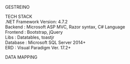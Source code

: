 GESTREINO

TECH STACK<br/>
.NET Framework Version: 4.7.2<br/>
Backend : Microsoft ASP MVC, Razor syntax, C# Language<br/>
Frontend : Bootstrap, jQuery<br/>
Libs : Datatables, toastjr<br/>
Database : Microsoft SQL Server 2014+<br/>
ERD : Visual Paradigm Ver. 17.2+

DATA MAPPING

